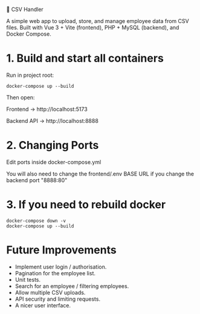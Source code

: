 🧾 CSV Handler

A simple web app to upload, store, and manage employee data from CSV files.
Built with Vue 3 + Vite (frontend), PHP + MySQL (backend), and Docker Compose.


# 1. Build and start all containers

Run in project root:

```
docker-compose up --build
```

Then open:

Frontend → http://localhost:5173

Backend API → http://localhost:8888

# 2. Changing Ports

Edit ports inside docker-compose.yml

You will also need to change the frontend/.env BASE URL if you change the
backend port "8888:80" 

# 3. If you need to rebuild docker

```
docker-compose down -v
docker-compose up --build
```

# Future Improvements

- Implement user login / authorisation.
- Pagination for the employee list.
- Unit tests.
- Search for an employee / filtering employees.
- Allow multiple CSV uploads.
- API security and limiting requests.
- A nicer user interface.

